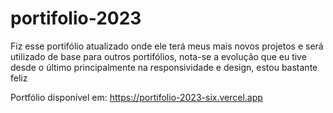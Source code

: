 # portifolio-2023
Fiz esse portifólio atualizado onde ele terá meus mais novos projetos e será utilizado de base para outros portifólios, nota-se a evolução que eu tive desde o último principalmente na responsividade e design, estou bastante feliz

Portfólio disponível em:
https://portifolio-2023-six.vercel.app
